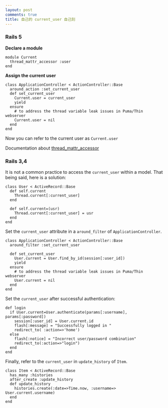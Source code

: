 ```yaml
---
layout: post
comments: true
title: 自己的 current_user 自己刻
---
```


### Rails 5

**Declare a module**

```
module Current
  thread_mattr_accessor :user
end
```

**Assign the current user**

```
class ApplicationController < ActionController::Base
  around_action :set_current_user
  def set_current_user
    Current.user = current_user
    yield
  ensure
    # to address the thread variable leak issues in Puma/Thin webserver
    Current.user = nil
  end
end
```

Now you can refer to the current user as `Current.user`

Documentation about [thread_mattr_accessor](http://blog.bigbinary.com/2016/09/05/rails-5-adds-ability-to-create-module-and-class-level-variables-on-per-thread-basis.html?utm_source=rubyweekly&utm_medium=email)

### Rails 3,4

It is not a common practice to access the `current_user` within a model. That being said, here is a solution:

```
class User < ActiveRecord::Base
  def self.current
    Thread.current[:current_user]
  end

  def self.current=(usr)
    Thread.current[:current_user] = usr
  end
end
```

Set the `current_user` attribute in a `around_filter` of `ApplicationController`.

```
class ApplicationController < ActionController::Base
  around_filter :set_current_user

  def set_current_user
    User.current = User.find_by_id(session[:user_id])
    yield
  ensure
    # to address the thread variable leak issues in Puma/Thin webserver
    User.current = nil
  end
end
```

Set the `current_user` after successful authentication:

```
def login
  if User.current=User.authenticate(params[:username], params[:password])
    session[:user_id] = User.current.id
    flash[:message] = "Successfully logged in "
    redirect_to( :action=>'home')
  else
    flash[:notice] = "Incorrect user/password combination"
    redirect_to(:action=>"login")
  end
end
```

Finally, refer to the `current_user` in `update_history` of `Item`.

```
class Item < ActiveRecord::Base
  has_many :histories
  after_create :update_history
  def update_history
    histories.create(:date=>Time.now, :username=> User.current.username)
  end
end
```
